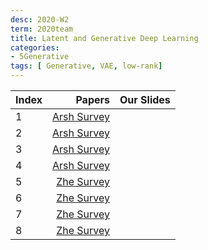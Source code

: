 ```yaml
---
desc: 2020-W2
term: 2020team
title: Latent and Generative Deep Learning 
categories:
- 5Generative
tags: [ Generative, VAE, low-rank]  
---
```



| Index | Papers |  Our Slides |
| :---- | -------------------------------------: | :------------------------------------- |
|1 | [Arsh Survey]({{site.baseurl}}/talkArsh-A19/201908-VAELearntPrior.pdf) |
|2 | [Arsh Survey]({{site.baseurl}}/talkArsh-A19/2020-VAE-review.pdf) |
|3 | [Arsh Survey]({{site.baseurl}}/talkArsh-A19/GENERATE-20190429-MultitaskGraphAutoencoder.pdf) |
|4 | [Arsh Survey]({{site.baseurl}}/talkArsh-A19/PRIOR-20190409-HumanPrior.pdf) |
|5 | [Zhe Survey]({{site.baseurl}}/talks-A2020A/Slides-15-ComponentAnalysis-20200622-group.pdf) |
|6 | [Zhe Survey]({{site.baseurl}}/talks-A2020A/Slides-18-FlowModels-20200802-group.pdf) |
|7 | [Zhe Survey]({{site.baseurl}}/talks-A2020A/Slides-19-NonlinearICA-20200812.pdf) |
|8 | [Zhe Survey]({{site.baseurl}}/talks-A2020A/Slides-21-DCIGN-20200906-group.pdf) |
